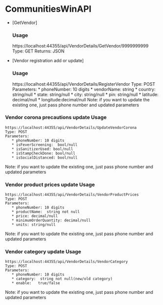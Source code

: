# CommunitiesWinAPI

* [GetVendor]
  ### Usage
    https://localhost:44355/api/VendorDetails/GetVendor/9999999999
    Type: GET
    Returns: JSON
  
* [Vendor registration add or update]
  ### Usage
    https://localhost:44355/api/VendorDetails/RegisterVendor
    Type: POST
    Parameters: 
       * phoneNumber: 10 digits 
       * vendorName:  string
       * country: string/null
       * state: string/null
       * city: string/null
       * pin: string/null
       * latitude: decimal/null
       * longitude:decimal/null
   Note: if you want to update the existing one, just pass phone number and updated parameters
 
 ### Vendor corona precautions update Usage
    https://localhost:44355/api/VendorDetails/UpdateVendorCorona
    Type: POST
    Parameters: 
       * phoneNumber: 10 digits 
       * isFeverScreening:  bool/null
       * isSanitizerUsed: bool/null
       * isStampCheckDone: bool/null
       * isSocialDistanced: bool/null     
   Note: if you want to update the existing one, just pass phone number and updated parameters
    

 ### Vendor product prices update Usage
    https://localhost:44355/api/VendorDetails/VendorProductPrices
    Type: POST
    Parameters: 
       * phoneNumber: 10 digits 
       * productName:  string not null
       * price: decimal/null
       * minimumOrderQuantity: decimal/null
       * units: string/null     
   Note: if you want to update the existing one, just pass phone number and updated parameters
   
 
  ### Vendor category update Usage
    https://localhost:44355/api/VendorDetails/VendorCategory
    Type: POST
    Parameters: 
       * phoneNumber: 10 digits 
       * category:  string not null(new/old category)
       * enable:   true/false
   Note: if you want to update the existing one, just pass phone number and updated parameters
